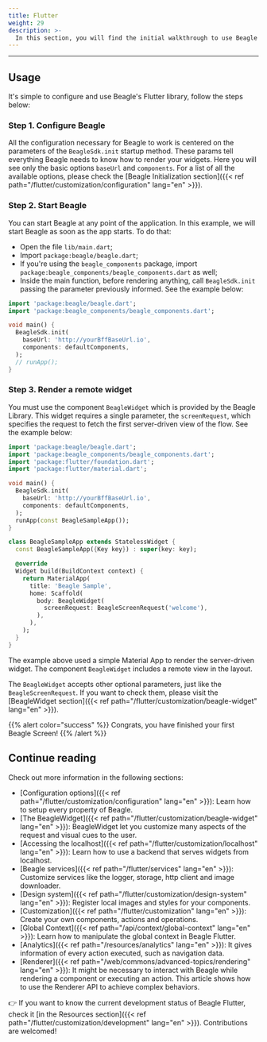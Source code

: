 ```yaml
---
title: Flutter
weight: 29
description: >-
  In this section, you will find the initial walkthrough to use Beagle's library in Flutter projects.
---
```


---

## **Usage**
It's simple to configure and use Beagle's Flutter library, follow the steps below:

### Step 1. Configure Beagle
All the configuration necessary for Beagle to work is centered on the parameters of the `BeagleSdk.init` startup method. These params tell everything Beagle needs to know how to render your widgets. Here you will see only the basic options `baseUrl` and `components`. For a list of all the available options, please check the 
[Beagle Initialization section]({{< ref path="/flutter/customization/configuration" lang="en" >}}).

### Step 2. Start Beagle
You can start Beagle at any point of the application. In this example, we will start Beagle as soon as the app 
starts.
To do that:
- Open the file `lib/main.dart`;
- Import `package:beagle/beagle.dart`;
- If you're using the `beagle_components` package, import `package:beagle_components/beagle_components.dart` as well;
- Inside the main function, before rendering anything, call `BeagleSdk.init` passing the parameter previously informed. 
See the example below:

```dart
import 'package:beagle/beagle.dart';
import 'package:beagle_components/beagle_components.dart';

void main() {
  BeagleSdk.init(
    baseUrl: 'http://yourBffBaseUrl.io',
    components: defaultComponents,
  );
  // runApp();
}
```

### Step 3. Render a remote widget
You must use the component `BeagleWidget` which is provided by the Beagle Library. This widget requires a single parameter, the `screenRequest`, which specifies the request to fetch the first server-driven view of the flow. See the example below:

```dart
import 'package:beagle/beagle.dart';
import 'package:beagle_components/beagle_components.dart';
import 'package:flutter/foundation.dart';
import 'package:flutter/material.dart';

void main() {
  BeagleSdk.init(
    baseUrl: 'http://yourBffBaseUrl.io',
    components: defaultComponents,
  );
  runApp(const BeagleSampleApp());
}

class BeagleSampleApp extends StatelessWidget {
  const BeagleSampleApp({Key key}) : super(key: key);

  @override
  Widget build(BuildContext context) {
    return MaterialApp(
      title: 'Beagle Sample',
      home: Scaffold(
        body: BeagleWidget(
          screenRequest: BeagleScreenRequest('welcome'),
        ),
      ),
    );
  }
}
```

The example above used a simple Material App to render the server-driven widget. The component `BeagleWidget` includes a remote view in the layout.

The `BeagleWidget` accepts other optional parameters, just like the `BeagleScreenRequest`. If you want to check them, please visit the [BeagleWidget section]({{< ref path="/flutter/customization/beagle-widget" lang="en" >}}).

{{% alert color="success" %}}
Congrats, you have finished your first Beagle Screen!
{{% /alert %}}

## Continue reading

Check out more information in the following sections:

- [Configuration options]({{< ref path="/flutter/customization/configuration" lang="en" >}}): Learn how to setup every property of Beagle.
- [The BeagleWidget]({{< ref path="/flutter/customization/beagle-widget" lang="en" >}}): BeagleWidget let you customize many aspects of the request and visual cues to the user.
- [Accessing the localhost]({{< ref path="/flutter/customization/localhost" lang="en" >}}): Learn how to use a backend that serves widgets from localhost.
- [Beagle services]({{< ref path="/flutter/services" lang="en" >}}): Customize services like the logger, storage, http client and image downloader.
- [Design system]({{< ref path="/flutter/customization/design-system" lang="en" >}}): Register local images and styles for your components.
- [Customization]({{< ref path="/flutter/customization" lang="en" >}}): Create your own components, actions and operations.
- [Global Context]({{< ref path="/api/context/global-context" lang="en" >}}): Learn how to manipulate the global context in Beagle Flutter.
- [Analytics]({{< ref path="/resources/analytics" lang="en" >}}): It gives information of every action executed, such as navigation data.
- [Renderer]({{< ref path="/web/commons/advanced-topics/rendering" lang="en" >}}): It might be necessary to interact with Beagle while rendering a component or executing an action. This article shows how to use the Renderer API to achieve complex behaviors.

👉 If you want to know the current development status of Beagle Flutter, check it
[in the Resources section]({{< ref path="/flutter/customization/development" lang="en" >}}).
Contributions are welcomed!
